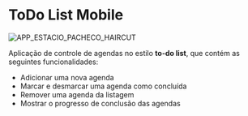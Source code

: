 # ToDo List Mobile

![APP_ESTACIO_PACHECO_HAIRCUT](./src//assets/img/PACHECO'S.png)

Aplicação de controle de agendas no estilo **to-do list**, que contém as seguintes funcionalidades:

- Adicionar uma nova agenda
- Marcar e desmarcar uma agenda como concluída
- Remover uma agenda da listagem
- Mostrar o progresso de conclusão das agendas



